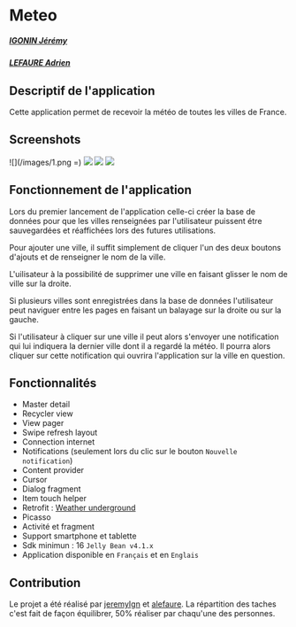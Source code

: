 # Meteo
##### [IGONIN Jérémy](https://github.com/jeremyIgn)
##### [LEFAURE Adrien](https://github.com/alefaure)

## Descriptif de l'application

Cette application permet de recevoir la météo de toutes les villes de France.

## Screenshots

![](/images/1.png =)
![](/images/2.png)
![](/images/3.png)
![](/images/4.png)

## Fonctionnement de l'application

Lors du premier lancement de l'application celle-ci créer la base de données pour que les villes 
renseignées par l'utilisateur puissent étre sauvegardées et réaffichées lors des futures
utilisations.

Pour ajouter une ville, il suffit simplement de cliquer l'un des deux boutons d'ajouts et de
renseigner le nom de la ville.

L'uilisateur à la possibilité de supprimer une ville en faisant glisser le nom de ville
sur la droite.

Si plusieurs villes sont enregistrées dans la base de données l'utilisateur peut naviguer entre les
pages en faisant un balayage sur la droite ou sur la gauche.

Si l'utilisateur à cliquer sur une ville il peut alors s'envoyer une notification qui lui indiquera
la dernier ville dont il a regardé la météo. Il pourra alors cliquer sur cette notification qui
ouvrira l'application sur la ville en question.

## Fonctionnalités

- Master detail
- Recycler view
- View pager
- Swipe refresh layout
- Connection internet
- Notifications (seulement lors du clic sur le bouton `Nouvelle notification`)
- Content provider
- Cursor
- Dialog fragment
- Item touch helper
- Retrofit : [Weather underground](https://www.wunderground.com)
- Picasso
- Activité et fragment
- Support smartphone et tablette
- Sdk minimun : 16 `Jelly Bean v4.1.x`
- Application disponible en `Français` et en `Englais`

## Contribution

Le projet a été réalisé par [jeremyIgn](https://github.com/jeremyIgn) et [alefaure](https://github.com/alefaure).
La répartition des taches c'est fait de façon équilibrer, 50% réaliser par chaqu'une des personnes.